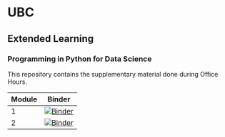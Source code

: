 # UBC
## Extended Learning
### Programming in Python for Data Science

This repository contains the supplementary material done during Office Hours.

| Module | Binder |
| ------ | ------ |
| 1      | [![Binder](https://mybinder.org/badge_logo.svg)](https://mybinder.org/v2/gh/sedv8808/UBC_EL_PPDS/main?labpath=Module1class.ipynb) |
| 2      | [![Binder](https://mybinder.org/badge_logo.svg)](https://mybinder.org/v2/gh/sedv8808/UBC_EL_PPDS/main?labpath=Module2class.ipynb) |